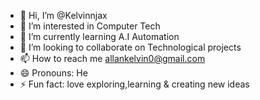 - 👋 Hi, I’m @Kelvinnjax
- 👀 I’m interested in Computer Tech
- 🌱 I’m currently learning A.I Automation
- 💞️ I’m looking to collaborate on Technological projects
- 📫 How to reach me allankelvin0@gmail.com
- 😄 Pronouns: He
- ⚡ Fun fact: love exploring,learning & creating new ideas 

<!---
Kelvinnjax/Kelvinnjax is a ✨ special ✨ repository because its `README.md` (this file) appears on your GitHub profile.
You can click the Preview link to take a look at your changes.
--->
